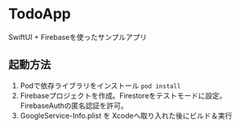 # TodoApp
SwiftUI + Firebaseを使ったサンプルアプリ

## 起動方法
1. Podで依存ライブラリをインストール ```pod install```
2. Firebaseプロジェクトを作成。Firestoreをテストモードに設定。FirebaseAuthの匿名認証を許可。
3. GoogleService-Info.plist を Xcodeへ取り入れた後にビルド＆実行
